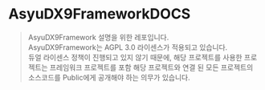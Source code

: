 # AsyuDX9FrameworkDOCS
> AsyuDX9Framework 설명을 위한 레포입니다.  
AsyuDX9Framework는 AGPL 3.0 라이센스가 적용되고 있습니다.  
듀얼 라이센스 정책이 진행되고 있지 않기 때문에, 해당 프로젝트를 사용한 프로젝트는 프레임워크 프로젝트를 포함 해당 프로젝트와 연결 된 모든 프로젝트의 소스코드를 Public에게 공개해야 하는 의무가 있습니다.

